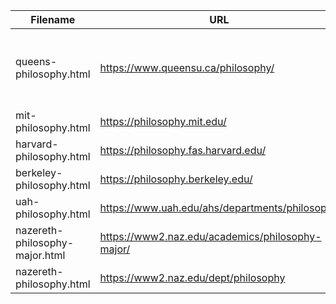 | Filename                       | URL                                              | Description                                          |
| ------------------------------ | ------------------------------------------------ | ---------------------------------------------------- |
| queens-philosophy.html         | https://www.queensu.ca/philosophy/               | Queen's University Department of Philosophy homepage |
| mit-philosophy.html            | https://philosophy.mit.edu/                      |
| harvard-philosophy.html        | https://philosophy.fas.harvard.edu/              |
| berkeley-philosophy.html       | https://philosophy.berkeley.edu/                 |
| uah-philosophy.html            | https://www.uah.edu/ahs/departments/philosophy   |
| nazereth-philosophy-major.html | https://www2.naz.edu/academics/philosophy-major/ | ... negative case ...                                |
| nazereth-philosophy.html       | https://www2.naz.edu/dept/philosophy             |
